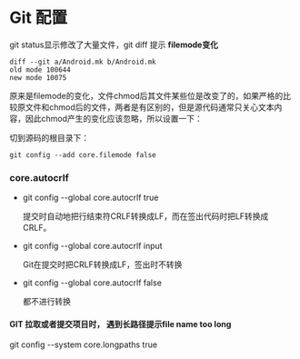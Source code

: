 # Git 配置

git status显示修改了大量文件，git diff 提示 **filemode变化**

```shell
diff --git a/Android.mk b/Android.mk
old mode 100644
new mode 10075
```

原来是filemode的变化，文件chmod后其文件某些位是改变了的，如果严格的比较原文件和chmod后的文件，两者是有区别的，但是源代码通常只关心文本内容，因此chmod产生的变化应该忽略，所以设置一下：

切到源码的根目录下：

```shell
git config --add core.filemode false
```



### core.autocrlf

- git config --global core.autocrlf true

  提交时自动地把行结束符CRLF转换成LF，而在签出代码时把LF转换成CRLF。

- git config --global core.autocrlf input

  Git在提交时把CRLF转换成LF，签出时不转换

- git config --global core.autocrlf false

  都不进行转换





#### GIT 拉取或者提交项目时， 遇到长路径提示file name too long

git config --system core.longpaths true